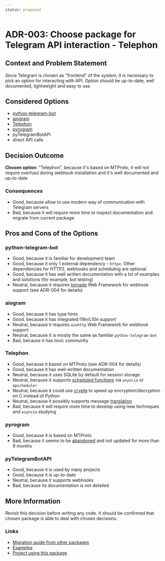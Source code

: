 ```yaml
---
status: proposed
---
```


# ADR-003: Choose package for Telegram API interaction - Telephon

## Context and Problem Statement

Since Telegram is chosen as "frontend" of the system, it is necessary to pick an option for interacting with API. Option should be up-to-date, well documented, lightweight and easy to use

## Considered Options

* [python-telegram-bot](https://docs.python-telegram-bot.org/en)
* [aiogram](https://docs.aiogram.dev/en/latest/index.html)
* [Telephon](https://github.com/LonamiWebs/Telethon/tree/v1)
* [pyrogram](https://github.com/pyrogram/pyrogram)
* pyTelegramBotAPI
* direct API calls

## Decision Outcome

**Chosen option**: "Telephon", because it's based on MTProto, it will not require overhaul during webhook installation and it's well documented and up-to-date

### Consequences

* Good, because allow to use modern way of communication with Telegram servers
* Bad, because it will require more time to inspect documentation and migrate from current package

## Pros and Cons of the Options

### python-telegram-bot

* Good, because it is familiar for development team
* Good, because it only 1 external dependency - `httpx`. Other dependencies for HTTP2, webhooks and scheduling are optional
* Good, because it has well written documentation with a lot of examples and solutions (for example, bot testing)
* Neutral, because it requires [tornado](https://www.tornadoweb.org/en/stable/) Web Framework for webhook support (see ADR-004 for details)

### aiogram

* Good, because it has type hints
* Good, because it has integrated I18n/L10n support
* Neutral, because it requires `aiohttp` Web Framework for webhook support
* Neutral, because it is mostly the same as familiar `python-telegram-bot`
* Bad, because it has toxic community

### Telephon

* Good, because it based on MTProto (see ADR-004 for details)
* Good, because it has well-written documentation
* Neutral, because it uses SQLite by default for session storage
* Neutral, because it supports [scheduled functions](https://github.com/LonamiWebs/Telethon/wiki/Scheduling-Functions) via `asyncio` or `apscheduler`
* Neutral, because it could use [cryptg](https://docs.telethon.dev/en/stable/basic/installation.html#optional-dependencies) to speed up encryption/decryption on C instead of Python
* Neutral, because it possibly supports message [translation](https://tl.telethon.dev/methods/messages/translate_text.html)
* Bad, because it will require more time to develop using new techniques and `asyncio` studying

### pyrogram

* Good, because it is based on MTProto
* Bad, because it seems to be [abandoned](https://github.com/pyrogram/pyrogram/issues/1382) and not updated for more than 9 months

### pyTelegramBotAPI

* Good, because it is used by many projects
* Good, because it is up-to-date
* Neutral, because it supports webhooks
* Bad, because its documentation is not detailed

## More Information

Revisit this decision before writing any code. It should be confirmed that chosen package is able to deal with chosen decisions.

### Links

* [Migration guide from other packages](https://docs.telethon.dev/en/stable/concepts/botapi-vs-mtproto.html#id5)
* [Examples](https://github.com/LonamiWebs/Telethon/tree/v1/telethon_examples)
* [Project using this package](https://github.com/LonamiWebs/Telethon/wiki/Projects-using-Telethon)
